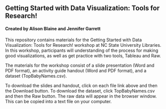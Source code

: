 ## Getting Started with Data Visualization: Tools for Research! 
#### Created by Alison Blaine and Jennifer Garrett

This repository contains materials for the Getting Started with Data Visualization: Tools for Research! workshop at NC State University Libraries. In this workshop, participants will understanding of the process for making good visualizations, as well as get practice with two tools, Tableau and Raw.

The materials for the workshop consist of a slide presentation (Word and PDF format), an activity guide handout (Word and PDF format), and a dataset (TopBabyNames.csv).  

To download the slides and handout, click on each file link above and then the Download button. To download the dataset, click TopBabyNames.csv and then the Raw button. The raw data will appear in the browser window. This can be copied into a text file on your computer.
